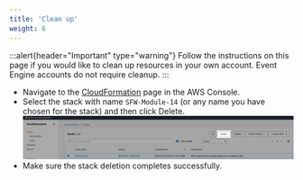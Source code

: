 ```yaml
---
title: 'Clean up'
weight: 6
---
```


:::alert{header="Important" type="warning"}
Follow the instructions on this page if you would like to clean up resources in your own account. Event Engine accounts do not require cleanup.
:::

- Navigate to the [CloudFormation](https://console.aws.amazon.com/cloudformation/home) page in the AWS Console.
- Select the stack with name `SFW-Module-14` (or any name you have chosen for the stack) and then click Delete.
  ![Delete CloudFormation Stack](/static/img/setup/setup-cloudformation-delete.png)
- Make sure the stack deletion completes successfully.